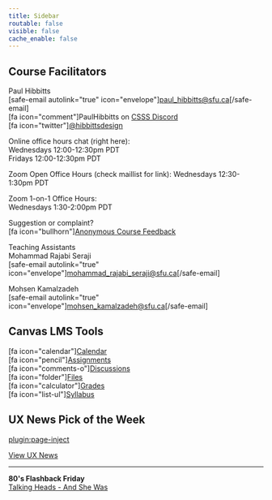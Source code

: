 ```yaml
---
title: Sidebar
routable: false
visible: false
cache_enable: false
---
```


## Course Facilitators
Paul Hibbitts  
[safe-email autolink="true" icon="envelope"]paul_hibbitts@sfu.ca[/safe-email]  
[fa icon="comment"]PaulHibbitts on [CSSS Discord](https://t.co/GZQUc6iVjS)  
[fa icon="twitter"][@hibbittsdesign](https://twitter.com/hibbittsdesign)  

Online office hours chat (right here):  
Wednesdays 12:00-12:30pm PDT  
Fridays 12:00-12:30pm PDT  

Zoom Open Office Hours (check maillist for link):
Wednesdays 12:30-1:30pm PDT  

Zoom 1-on-1 Office Hours:  
Wednesdays 1:30-2:00pm PDT  

Suggestion or complaint?  
[fa icon="bullhorn"][Anonymous Course Feedback](https://oet.sandcats.io/shared/8RNhsuwwqQQAce71Yy3DRt_wNLPV6WNtyfnvIMMYFyi)  

Teaching Assistants  
Mohammad Rajabi Seraji  
[safe-email autolink="true" icon="envelope"]mohammad_rajabi_seraji@sfu.ca[/safe-email]

Mohsen Kamalzadeh  
[safe-email autolink="true" icon="envelope"]mohsen_kamalzadeh@sfu.ca[/safe-email]

## Canvas LMS Tools
[fa icon="calendar"][Calendar](https://canvas.sfu.ca/calendar)  
[fa icon="pencil"][Assignments](https://canvas.sfu.ca/courses/53207/assignments)  
[fa icon="comments-o"][Discussions](https://canvas.sfu.ca/courses/53207/discussion_topics)   
[fa icon="folder"][Files](https://canvas.sfu.ca/courses/53207/files)   
[fa icon="calculator"][Grades](https://canvas.sfu.ca/courses/53207/gradebook)  
[fa icon="list-ul"][Syllabus](https://canvas.sfu.ca/courses/53207/assignments/syllabus)  

## UX News Pick of the Week
[plugin:page-inject](../ux-news-pick-of-the-week)

[View UX News](../ux-news)  

<hr>

**80's Flashback Friday**  
[Talking Heads - And She Was](https://www.youtube.com/watch?v=cl3B_FTDKD0)
